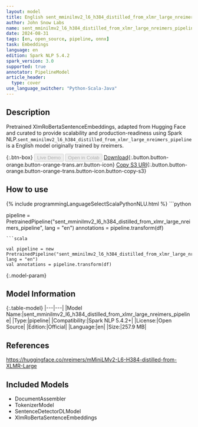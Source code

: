 ```yaml
---
layout: model
title: English sent_mminilmv2_l6_h384_distilled_from_xlmr_large_nreimers_pipeline pipeline XlmRoBertaSentenceEmbeddings from nreimers
author: John Snow Labs
name: sent_mminilmv2_l6_h384_distilled_from_xlmr_large_nreimers_pipeline
date: 2024-08-31
tags: [en, open_source, pipeline, onnx]
task: Embeddings
language: en
edition: Spark NLP 5.4.2
spark_version: 3.0
supported: true
annotator: PipelineModel
article_header:
  type: cover
use_language_switcher: "Python-Scala-Java"
---
```


## Description

Pretrained XlmRoBertaSentenceEmbeddings, adapted from Hugging Face and curated to provide scalability and production-readiness using Spark NLP.`sent_mminilmv2_l6_h384_distilled_from_xlmr_large_nreimers_pipeline` is a English model originally trained by nreimers.

{:.btn-box}
<button class="button button-orange" disabled>Live Demo</button>
<button class="button button-orange" disabled>Open in Colab</button>
[Download](https://s3.amazonaws.com/auxdata.johnsnowlabs.com/public/models/sent_mminilmv2_l6_h384_distilled_from_xlmr_large_nreimers_pipeline_en_5.4.2_3.0_1725144009612.zip){:.button.button-orange.button-orange-trans.arr.button-icon}
[Copy S3 URI](s3://auxdata.johnsnowlabs.com/public/models/sent_mminilmv2_l6_h384_distilled_from_xlmr_large_nreimers_pipeline_en_5.4.2_3.0_1725144009612.zip){:.button.button-orange.button-orange-trans.button-icon.button-copy-s3}

## How to use



<div class="tabs-box" markdown="1">
{% include programmingLanguageSelectScalaPythonNLU.html %}
```python

pipeline = PretrainedPipeline("sent_mminilmv2_l6_h384_distilled_from_xlmr_large_nreimers_pipeline", lang = "en")
annotations =  pipeline.transform(df)   

```
```scala

val pipeline = new PretrainedPipeline("sent_mminilmv2_l6_h384_distilled_from_xlmr_large_nreimers_pipeline", lang = "en")
val annotations = pipeline.transform(df)

```
</div>

{:.model-param}
## Model Information

{:.table-model}
|---|---|
|Model Name:|sent_mminilmv2_l6_h384_distilled_from_xlmr_large_nreimers_pipeline|
|Type:|pipeline|
|Compatibility:|Spark NLP 5.4.2+|
|License:|Open Source|
|Edition:|Official|
|Language:|en|
|Size:|257.9 MB|

## References

https://huggingface.co/nreimers/mMiniLMv2-L6-H384-distilled-from-XLMR-Large

## Included Models

- DocumentAssembler
- TokenizerModel
- SentenceDetectorDLModel
- XlmRoBertaSentenceEmbeddings